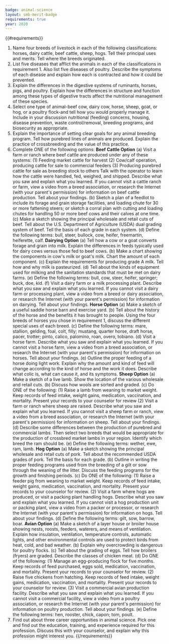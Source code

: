 ```yaml
---
badge: animal-science
layout: smb-merit-badge
requirements: true
year: 2020
---
```


{{#requirements}}
1. Name four breeds of livestock in each of the following classifications: horses, dairy cattle, beef cattle, sheep, hogs. Tell their principal uses and merits. Tell where the breeds originated.
2. List five diseases that afflict the animals in each of the classifications in requirement 1. Also list five diseases of poultry. Describe the symptoms of each disease and explain how each is contracted and how it could be prevented.
3. Explain the differences in the digestive systems of ruminants, horses, pigs, and poultry. Explain how the differences in structure and function among these types of digestive tracts affect the nutritional management of these species.
4. Select one type of animal-beef cow, dairy cow, horse, sheep, goat, or hog, or a poultry flock-and tell how you would properly manage it. Include in your discussion nutritional (feeding) concerns, housing, disease prevention, waste control/removal, breeding programs, and biosecurity as appropriate.
5. Explain the importance of setting clear goals for any animal breeding program. Tell how purebred lines of animals are produced. Explain the practice of crossbreeding and the value of this practice.
6. Complete ONE of the following options:
    **Beef Cattle Option**
    (a) Visit a farm or ranch where beef cattle are produced under any of these systems:
        (1) Feeding market cattle for harvest
        (2) Cow/calf operation, producing cattle for sale to commercial feeders
        (3) Producing purebred cattle for sale as breeding stock to others
        Talk with the operator to learn how the cattle were handled, fed, weighed, and shipped. Describe what you saw and explain what you learned. If you cannot visit a cattle ranch or farm, view a video from a breed association, or research the Internet (with your parent's permission) for information on beef cattle production. Tell about your findings.
    (b) Sketch a plan of a feedlot to include its forage and grain storage facilities, and loading chute for 30 or more fattening steers; or sketch a corral plan with cutting and loading chutes for handling 50 or more beef cows and their calves at one time.
    (c) Make a sketch showing the principal wholesale and retail cuts of beef. Tell about the U.S. Department of Agriculture (USDA) dual grading system of beef. Tell the basis of each grade in each system.
    (d) Define the following terms: bull, steer, bullock, cow, heifer, freemartin, heiferette, calf.
    **Dairying Option**
    (a) Tell how a cow or a goat converts forage and grain into milk. Explain the differences in feeds typically used for dairy cows versus those fed to beef cows.
    (b) Make a chart showing the components in cow's milk or goat's milk. Chart the amount of each component.
    (c) Explain the requirements for producing grade A milk. Tell how and why milk is pasteurized.
    (d) Tell about the kinds of equipment used for milking and the sanitation standards that must be met on dairy farms.
    (e) Define the following terms: bull, cow, steer, heifer, springer; buck, doe, kid.
    (f) Visit a dairy farm or a milk processing plant. Describe what you saw and explain what you learned. If you cannot visit a dairy farm or processing plant, view a video from a breed or dairy association, or research the Internet (with your parent's permission) for information on dairying. Tell about your findings.
    **Horse Option**
    (a) Make a sketch of a useful saddle horse barn and exercise yard.
    (b) Tell about the history of the horse and the benefits it has brought to people. Using the four breeds of horses you chose in requirement 1, discuss the different special uses of each breed.
    (c) Define the following terms: mare, stallion, gelding, foal, colt, filly; mustang, quarter horse, draft horse, pacer, trotter; pinto, calico, palomino, roan, overo, tobiano.
    (d) Visit a horse farm. Describe what you saw and explain what you learned. If you cannot visit a horse farm, view a video from a breed association, or research the Internet (with your parent's permission) for information on horses. Tell about your findings.
    (e) Outline the proper feeding of a horse doing light work. Explain why the amount and kind of feed will change according to the kind of horse and the work it does. Describe what colic is, what can cause it, and its symptoms.
    **Sheep Option**
    (a) Make a sketch of a live lamb. Show the location of the various wholesale and retail cuts.
    (b) Discuss how wools are sorted and graded.
    (c) Do ONE of the following:
        (1) Raise a lamb from weaning to market weight. Keep records of feed intake, weight gains, medication, vaccination, and mortality. Present your records to your counselor for review
        (2) Visit a farm or ranch where sheep are raised. Describe what you saw and explain what you learned. If you cannot visit a sheep farm or ranch, view a video from a breed association, or research the Internet (with your parent's permission) for information on sheep. Tell about your findings.
    (d) Describe some differences between the production of purebred and commercial lambs. Then select two breeds that would be appropriate for the production of crossbred market lambs in your region. Identify which breed the ram should be.
    (e) Define the following terms: wether, ewe, ram, lamb.
    **Hog Option**
    (a) Make a sketch showing the principal wholesale and retail cuts of pork. Tell about the recommended USDA grades of pork. Tell the basis for each grade.
    (b) Outline in writing the proper feeding programs used from the breeding of a gilt or sow through the weaning of the litter. Discuss the feeding programs for the growth and finishing periods.
    (c) Do ONE of the following:
        (1) Raise a feeder pig from weaning to market weight. Keep records of feed intake, weight gains, medication, vaccination, and mortality. Present your records to your counselor for review.
        (2) Visit a farm where hogs are produced, or visit a packing plant handling hogs. Describe what you saw and explain what you learned. If you cannot visit a hog production unit or packing plant, view a video from a packer or processor, or research the Internet (with your parent's permission) for information on hogs. Tell about your findings.
    (d) Define the following terms: gilt, sow, barrow, boar.
    **Avian Option**
    (a) Make a sketch of a layer house or broiler house showing nests, roosts, feeders, waterers, and means of ventilation. Explain how insulation, ventilation, temperature controls, automatic lights, and other environmental controls are used to protect birds from heat, cold, and bad weather.
    (b) Explain why overcrowding is dangerous for poultry flocks.
    (c) Tell about the grading of eggs. Tell how broilers (fryers) are graded. Describe the classes of chicken meat.
    (d) Do ONE of the following:
        (1) Manage an egg-producing flock for five months. Keep records of feed purchased, eggs sold, medication, vaccination, and mortality. Present your records to your counselor for review.
        (2) Raise five chickens from hatching. Keep records of feed intake, weight gains, medication, vaccination, and mortality. Present your records to your counselor for review.
        (3) Visit a commercial avian production facility. Describe what you saw and explain what you learned. If you cannot visit a commercial facility, view a video from a poultry association, or research the Internet (with your parent's permission) for information on poultry production. Tell about your findings.
    (e) Define the following terms: hen, rooster, chick, capon; tom, poult.
7. Find out about three career opportunities in animal science. Pick one and find out the education, training, and experience required for this profession. Discuss this with your counselor, and explain why this profession might interest you.
{{/requirements}}
